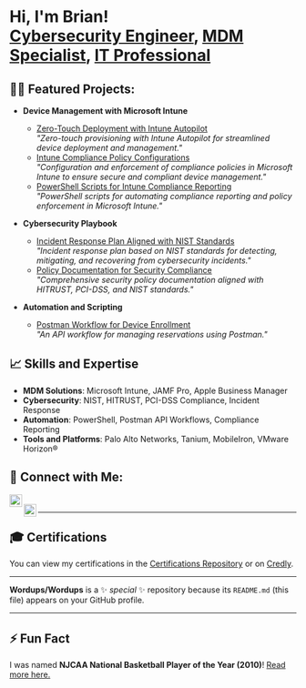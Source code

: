 <h1>Hi, I'm Brian! <br/><a href="https://github.com/Wordups/Wordups">Cybersecurity Engineer</a>, <a href="https://www.linkedin.com/in/yourlinkedinprofile">MDM Specialist</a>, <a href="https://yourportfolio.com">IT Professional</a></h1>

<h2>👨‍💻 Featured Projects:</h2>

- <b>Device Management with Microsoft Intune</b>
  - [Zero-Touch Deployment with Intune Autopilot](https://github.com/Wordups/Intune-ZeroTouch)  
    *"Zero-touch provisioning with Intune Autopilot for streamlined device deployment and management."*
  - [Intune Compliance Policy Configurations](https://github.com/Wordups/Intune-Compliance)  
    *"Configuration and enforcement of compliance policies in Microsoft Intune to ensure secure and compliant device management."*
  - [PowerShell Scripts for Intune Compliance Reporting](https://github.com/Wordups/Intune-Compliance-Scripts)  
    *"PowerShell scripts for automating compliance reporting and policy enforcement in Microsoft Intune."*

- <b>Cybersecurity Playbook</b>
  - [Incident Response Plan Aligned with NIST Standards](https://github.com/Wordups/Incident-Response-NIST)  
    *"Incident response plan based on NIST standards for detecting, mitigating, and recovering from cybersecurity incidents."*
  - [Policy Documentation for Security Compliance](https://github.com/Wordups/Security-Policies)  
    *"Comprehensive security policy documentation aligned with HITRUST, PCI-DSS, and NIST standards."*

- <b>Automation and Scripting</b>
  - [Postman Workflow for Device Enrollment](https://github.com/Wordups/Reservation-API)  
    *"An API workflow for managing reservations using Postman."*

<h2>📈 Skills and Expertise</h2>

- **MDM Solutions**: Microsoft Intune, JAMF Pro, Apple Business Manager
- **Cybersecurity**: NIST, HITRUST, PCI-DSS Compliance, Incident Response
- **Automation**: PowerShell, Postman API Workflows, Compliance Reporting
- **Tools and Platforms**: Palo Alto Networks, Tanium, MobileIron, VMware Horizon®

<h2>🤝 Connect with Me:</h2>

[<img align="left" alt="Brian | LinkedIn" width="22px" src="https://cdn.jsdelivr.net/npm/simple-icons@v3/icons/linkedin.svg" />][linkedin]  
[<img align="left" alt="Brian | GitHub" width="22px" src="https://cdn.jsdelivr.net/npm/simple-icons@v3/icons/github.svg" />][github]

[linkedin]: https://linkedin.com/in/yourlinkedinprofile  
[github]: https://github.com/Wordups/Wordups  

---

<h2>🎓 Certifications</h2>

You can view my certifications in the [Certifications Repository](https://github.com/Wordups/Certifications) or on [Credly](https://www.credly.com/users/brian-word.df252e4d).

---

**Wordups/Wordups** is a ✨ _special_ ✨ repository because its `README.md` (this file) appears on your GitHub profile.

---

<h2>⚡ Fun Fact</h2>

I was named **NJCAA National Basketball Player of the Year (2010)**! [Read more here.](https://www.njcaa.org/sports/mbkb/2009-10/releases/2010-04-12_11171.html)
